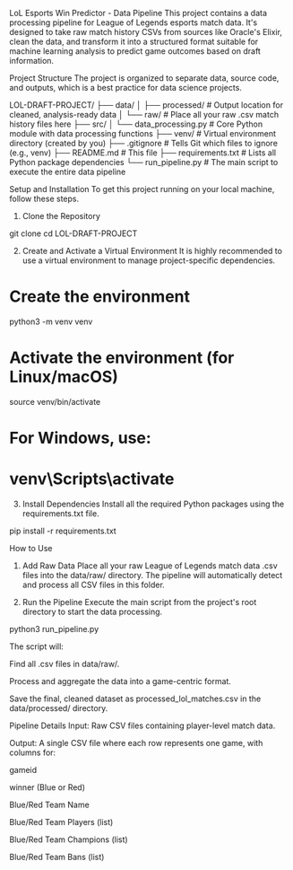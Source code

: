LoL Esports Win Predictor - Data Pipeline
This project contains a data processing pipeline for League of Legends esports match data. It's designed to take raw match history CSVs from sources like Oracle's Elixir, clean the data, and transform it into a structured format suitable for machine learning analysis to predict game outcomes based on draft information.

Project Structure
The project is organized to separate data, source code, and outputs, which is a best practice for data science projects.

LOL-DRAFT-PROJECT/
├── data/
│   ├── processed/      # Output location for cleaned, analysis-ready data
│   └── raw/            # Place all your raw .csv match history files here
├── src/
│   └── data_processing.py  # Core Python module with data processing functions
├── venv/                 # Virtual environment directory (created by you)
├── .gitignore            # Tells Git which files to ignore (e.g., venv)
├── README.md             # This file
├── requirements.txt      # Lists all Python package dependencies
└── run_pipeline.py       # The main script to execute the entire data pipeline

Setup and Installation
To get this project running on your local machine, follow these steps.

1. Clone the Repository

git clone <your-repository-url>
cd LOL-DRAFT-PROJECT

2. Create and Activate a Virtual Environment
It is highly recommended to use a virtual environment to manage project-specific dependencies.

# Create the environment
python3 -m venv venv

# Activate the environment (for Linux/macOS)
source venv/bin/activate

# For Windows, use:
# venv\Scripts\activate

3. Install Dependencies
Install all the required Python packages using the requirements.txt file.

pip install -r requirements.txt

How to Use
1. Add Raw Data
Place all your raw League of Legends match data .csv files into the data/raw/ directory. The pipeline will automatically detect and process all CSV files in this folder.

2. Run the Pipeline
Execute the main script from the project's root directory to start the data processing.

python3 run_pipeline.py

The script will:

Find all .csv files in data/raw/.

Process and aggregate the data into a game-centric format.

Save the final, cleaned dataset as processed_lol_matches.csv in the data/processed/ directory.

Pipeline Details
Input: Raw CSV files containing player-level match data.

Output: A single CSV file where each row represents one game, with columns for:

gameid

winner (Blue or Red)

Blue/Red Team Name

Blue/Red Team Players (list)

Blue/Red Team Champions (list)

Blue/Red Team Bans (list)
